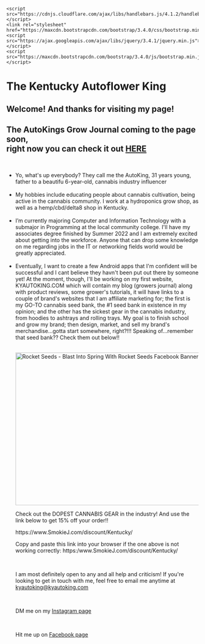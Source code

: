 <!DOCTYPE html> <meta charset="UTF-8">
<html><head>
     
    <script src="https://cdnjs.cloudflare.com/ajax/libs/handlebars.js/4.1.2/handlebars.min.js"></script>
    <link rel="stylesheet" href="https://maxcdn.bootstrapcdn.com/bootstrap/3.4.0/css/bootstrap.min.css">
    <script src="https://ajax.googleapis.com/ajax/libs/jquery/3.4.1/jquery.min.js"></script>
    <script src="https://maxcdn.bootstrapcdn.com/bootstrap/3.4.0/js/bootstrap.min.js"></script>

     
</head><body>
<p>
     <h1> The Kentucky Autoflower King</h1>
</p>
<p>
     <h2> Welcome! And thanks for visiting my page!</h2>
</p>
<p>
     <h2> The AutoKings Grow Journal coming to the page soon, <br> right now you can check it out <a href="https://thekyautoking.blogspot.com">HERE</a></h2>
</p>
<br>
<ul>
       <li>Yo, what's up everybody? They call me the AutoKing, 31 years young, father to a beautifu 6-year-old, cannabis industry influencer</li>
     <br>
       <li>My hobbies include educating people about cannabis cultivation, being active in the cannabis community. I work at a hydroponics grow shop, as well as a    hemp/cbd/delta8 shop in Kentucky. </li>
     <br>
      <li>I’m currently majoring Computer and Information Technology with a submajor in Programming at the local community college. I'll have my associates degree finished by Summer 2022 and I am extremely excited about getting into the workforce. Anyone that can drop some knowledge on me regarding jobs in the IT or networking fields world would be greatly appreciated.</li>
     <br>
      <li>Eventually, I want to create a few Android apps that I'm confident will be successful and I cant believe they havn't been put out there by someone yet! At the moment, though, I'll be working on my first website,        KYAUTOKING.COM          which will contain my blog (growers journal) along with product reviews, some grower's tutorials, it will have links to a couple of brand's websites that I am affiliate marketing for; the first is my GO-TO cannabis seed bank, the #1 seed bank in existence in my opinion; and the other has the sickest gear in the cannabis industry, from hoodies to ashtrays and rolling trays. My goal is to finish school and grow my brand; then design, market, and sell my brand's merchandise...gotta start somewhere, right?!!! Speaking of...remember that seed bank?? Check them out below!!</li>
     <br>
<p>
     <a href="https://rocketseeds.com/#a_aid=AUTOKING&amp;a_bid=f6a7fc88" target="_top"><img src="//www.greenaffiliates.com/accounts/default1/nxkkkeyb/f6a7fc88.jpg" alt="Rocket Seeds - Blast Into Spring With Rocket Seeds Facebook Banner 1200x628" title="Rocket Seeds - Blast Into Spring With Rocket Seeds Facebook Banner 1200x628" width="600" height="400" /></a>
</p>          
<p>
     Check out the DOPEST CANNABIS GEAR in the industry! And use the link below to get 15% off your order!!
</p>          
<p>                        
     https://www.SmokieJ.com/discount/Kentucky/
</p>
<p> 
      Copy and paste this link into your browser if the one above is not working correctly: https:/www.SmokieJ.com/discount/Kentucky/
</p>
<br>
            
            
<p>
     I am most definitely open to any and all help and criticism! If you're looking to get in touch with me, feel free to email me anytime at 
      <a href="mailto:kyautoking@kyautoking.com">kyautoking@kyautoking.com</a>
</p><br>
   
<p>
     DM me on my <a href="https://www.instagram.com/the_kentucky_autoflower_king/">Instagram page</a>
</p><br>
<p>
      Hit me up on <a href="https://www.facebook.com/KENTUCKYAUTOKING/">Facebook page</a>
</p>


</body>
</html>

<!---
Bdavidson024/Bdavidson024 is a ✨ special ✨ repository because its `README.md` (this file) appears on your GitHub profile.
You can click the Preview link to take a look at your changes.
--->

<!---
Bdavidson024/Bdavidson024 is a ✨ special ✨ repository because its `README.md` (this file) appears on your GitHub profile.
You can click the Preview link to take a look at your changes.
--->
